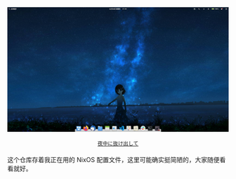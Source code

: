 <div align="center" width="100%">
  <img src="screenshot.jpg">
</div>
<p></p>

<div align="center" width="100%">
  <sup><a href="https://www.pixiv.net/artworks/77052346">夜中に抜け出して</a></sup>
</div>
<p></p>

这个仓库存着我正在用的 NixOS 配置文件，这里可能确实挺简陋的，大家随便看看就好。
